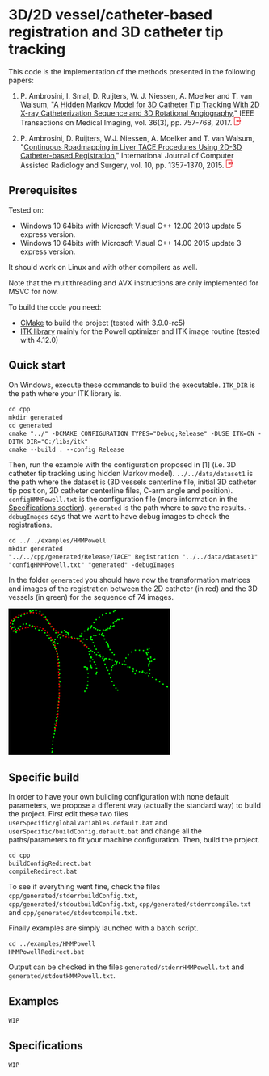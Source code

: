 # 3D/2D vessel/catheter-based registration and 3D catheter tip tracking

This code is the implementation of the methods presented in the following papers:

1. P. Ambrosini, I. Smal, D. Ruijters, W. J. Niessen, A. Moelker and T. van Walsum, "[A Hidden Markov Model for 3D Catheter Tip Tracking With 2D X-ray Catheterization Sequence and 3D Rotational Angiography][2017Ambrosini]," IEEE Transactions on Medical Imaging, vol. 36(3), pp. 757-768, 2017. [![](docs/images/pdf.png)][2017AmbrosiniPaper]


2. P. Ambrosini, D. Ruijters, W.J. Niessen, A. Moelker and T. van Walsum, "[Continuous Roadmapping in Liver TACE Procedures Using 2D-3D Catheter-based Registration][2015Ambrosini]," International Journal of Computer Assisted Radiology and Surgery, vol. 10, pp. 1357-1370, 2015. [![](docs/images/pdf.png)][2015AmbrosiniPaper]

[2017Ambrosini]: http://dx.doi.org/10.1109/TMI.2016.2625811
[2017AmbrosiniPaper]: https://drive.google.com/open?id=0B3KoSrMZcykNYjFmRzVKemlkdW8
[2015Ambrosini]: https://dx.doi.org/10.1007/s11548-015-1218-x
[2015AmbrosiniPaper]: https://drive.google.com/open?id=0B3KoSrMZcykNcGdpYlhvT2pEN0E

## Prerequisites

Tested on:

- Windows 10 64bits with Microsoft Visual C++ 12.00 2013 update 5 express version.
- Windows 10 64bits with Microsoft Visual C++ 14.00 2015 update 3 express version.

It should work on Linux and with other compilers as well.

Note that the multithreading and AVX instructions are only implemented for MSVC for now.

To build the code you need:

- [CMake][cmake] to build the project (tested with 3.9.0-rc5)
- [ITK library][itk] mainly for the Powell optimizer and ITK image routine (tested with 4.12.0)

[cmake]: https://cmake.org/
[itk]: https://itk.org/

## Quick start

On Windows, execute these commands to build the executable. `ITK_DIR` is the path where your ITK library is.

```batch
cd cpp
mkdir generated
cd generated
cmake "../" -DCMAKE_CONFIGURATION_TYPES="Debug;Release" -DUSE_ITK=ON -DITK_DIR="C:/libs/itk"
cmake --build . --config Release
```

Then, run the example with the configuration proposed in [1] (i.e. 3D catheter tip tracking using hidden Markov model). `../../data/dataset1` is the path where the dataset is (3D vessels centerline file, initial 3D catheter tip position, 2D catheter centerline files, C-arm angle and position). `configHMMPowell.txt` is the configuration file (more information in the [Specifications section][specifications]). `generated` is the path where to save the results. `-debugImages` says that we want to have debug images to check the registrations.

[specifications]: https://github.com/pambros/HMM-3D-Catheter-Tip-Tracking#specifications

```batch
cd ../../examples/HMMPowell
mkdir generated
"../../cpp/generated/Release/TACE" Registration "../../data/dataset1" "configHMMPowell.txt" "generated" -debugImages
```

In the folder `generated` you should have now the transformation matrices and images of the registration between the 2D catheter (in red) and the 3D vessels (in green) for the sequence of 74 images.

![](docs/images/registrationExample.png)

## Specific build

In order to have your own building configuration with none default parameters, we propose a different way (actually the standard way) to build the project. First edit these two files `userSpecific/globalVariables.default.bat` and `userSpecific/buildConfig.default.bat` and change all the paths/parameters to fit your machine configuration.
Then, build the project.

```batch
cd cpp
buildConfigRedirect.bat
compileRedirect.bat
````

To see if everything went fine, check the files `cpp/generated/stderrbuildConfig.txt`, `cpp/generated/stdoutbuildConfig.txt`, `cpp/generated/stderrcompile.txt` and `cpp/generated/stdoutcompile.txt`.

Finally examples are simply launched with a batch script.

```batch
cd ../examples/HMMPowell
HMMPowellRedirect.bat
```

Output can be checked in the files `generated/stderrHMMPowell.txt` and `generated/stdoutHMMPowell.txt`.

## Examples

	WIP
	
## Specifications

	WIP
